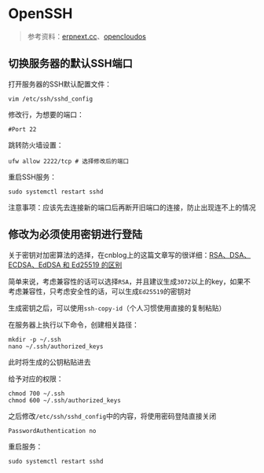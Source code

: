 # OpenSSH

> 参考资料：[erpnext.cc](https://erpnext.cc/computer-security/%E7%BD%91%E7%BB%9C%E5%AE%89%E5%85%A8/OpenSSH/OpenSSH%20%E4%BD%BF%E7%94%A8%E6%96%B9%E6%B3%95/)、[opencloudos](https://docs.opencloudos.org/OCS/Network_Guide/OpenSSH_guide/)

## 切换服务器的默认SSH端口

打开服务器的SSH默认配置文件：

```
vim /etc/ssh/sshd_config
```

修改行，为想要的端口：

```
#Port 22
```

跳转防火墙设置：

```
ufw allow 2222/tcp # 选择修改后的端口
```

重启SSH服务：

```
sudo systemctl restart sshd
```

注意事项：应该先去连接新的端口后再断开旧端口的连接，防止出现连不上的情况

## 修改为必须使用密钥进行登陆

关于密钥对加密算法的选择，在cnblog上的这篇文章写的很详细：[RSA、DSA、ECDSA、EdDSA 和 Ed25519 的区别](https://www.cnblogs.com/librarookie/p/15389876.html)

简单来说，考虑兼容性的话可以选择`RSA`，并且建议生成`3072`以上的key，如果不考虑兼容性，只考虑安全性的话，可以生成`Ed25519`的密钥对

生成密钥之后，可以使用`ssh-copy-id`（个人习惯使用直接的复制粘贴）

在服务器上执行以下命令，创建相关路径：

```
mkdir -p ~/.ssh
nano ~/.ssh/authorized_keys
```

此时将生成的公钥粘贴进去

给予对应的权限：

```
chmod 700 ~/.ssh
chmod 600 ~/.ssh/authorized_keys
```

之后修改`/etc/ssh/sshd_config`中的内容，将使用密码登陆直接关闭

```
PasswordAuthentication no
```

重启服务：

```
sudo systemctl restart sshd
```